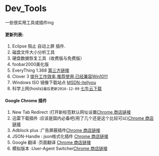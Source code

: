 # Dev_Tools
一些很实用工具或插件ing

#### 更新列表: ####

1. Eclipse 阻止 自动上屏 插件.
2. 磁盘文件大小分析工具
3. 硬盘数据恢复工具（收费版与免费版）
4. foobar2000美化版
5. EveryThing 1.368 [第三方链接](http://www.iplaysoft.com/everything.html)
6. Clover 3 [提升工作效率,推荐使用,已经兼容Win10!!!](http://cn.ejie.me/)
7. Windows ISO 镜像下载站点 [MSDN-itellyou](http://msdn.itellyou.cn/)
8. 科学上网(hosts)`最后更新2016-12-09` [七牛云下载](http://oa6hub8ui.bkt.clouddn.com/2016/12/09/hosts)




#### Google Chrome 插件 ####

1. New Tab Redirect :打开新标签默认网址设置[Chrome 商店链接](https://chrome.google.com/webstore/detail/new-tab-redirect/icpgjfneehieebagbmdbhnlpiopdcmna/reviews?utm_source=chrome-ntp-icon)
2. 迅雷下载插件 :应该是国内必备吧(用了几个还是这个比较可以)[Chrome 商店链接](https://chrome.google.com/webstore/detail/thunder-download-extensio/ncennffkjdiamlpmcbajkmaiiiddgioo)
3. Adblock plus :广告屏蔽插件[Chrome 商店链接](https://chrome.google.com/webstore/detail/adblock-plus/cfhdojbkjhnklbpkdaibdccddilifddb/reviews)
4. JSON-Handle : json格式化插件 [Chrome 商店链接](https://chrome.google.com/webstore/detail/json-handle/iahnhfdhidomcpggpaimmmahffihkfnj)
5. Google 翻译 :页面翻译 [Chrome 商店链接](https://chrome.google.com/webstore/detail/google-translate/aapbdbdomjkkjkaonfhkkikfgjllcleb)
6. 模拟版本 :User-Agent Switcher[Chrome 商店链接](https://chrome.google.com/webstore/detail/user-agent-switcher-for-c/djflhoibgkdhkhhcedjiklpkjnoahfmg)